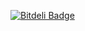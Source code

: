 [![Bitdeli Badge](https://d2weczhvl823v0.cloudfront.net/cballou/jquery-salid-simple-form-validation-plugin/trend.png)](https://bitdeli.com/free "Bitdeli Badge")

